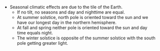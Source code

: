 - Seasonal climatic effects are due to the tile of the Earth.
	- If no tilt, no seasons and day and nighttime are equal.
	- At summer solstice, north pole is oriented toward the sun and we have our longest day in the northern hemisphere.
	- At fall and spring neither pole is oriented toward the sun and day time equals night.
	- The winter solstice is opposite of the summer solstice with the south pole getting greater light.
